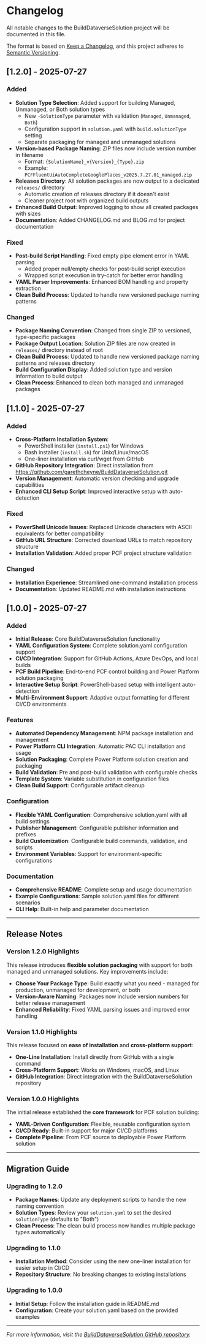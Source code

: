 # Changelog

All notable changes to the BuildDataverseSolution project will be documented in this file.

The format is based on [Keep a Changelog](https://keepachangelog.com/en/1.0.0/),
and this project adheres to [Semantic Versioning](https://semver.org/spec/v2.0.0.html).

## [1.2.0] - 2025-07-27

### Added
- **Solution Type Selection**: Added support for building Managed, Unmanaged, or Both solution types
  - New `-SolutionType` parameter with validation (`Managed`, `Unmanaged`, `Both`)
  - Configuration support in `solution.yaml` with `build.solutionType` setting
  - Separate packaging for managed and unmanaged solutions
- **Version-based Package Naming**: ZIP files now include version number in filename
  - Format: `{SolutionName}_v{Version}_{Type}.zip`
  - Example: `PCFFluentUiAutoCompleteGooglePlaces_v2025.7.27.01_managed.zip`
- **Releases Directory**: All solution packages are now output to a dedicated `releases/` directory
  - Automatic creation of releases directory if it doesn't exist
  - Cleaner project root with organized build outputs
- **Enhanced Build Output**: Improved logging to show all created packages with sizes
- **Documentation**: Added CHANGELOG.md and BLOG.md for project documentation

### Fixed
- **Post-build Script Handling**: Fixed empty pipe element error in YAML parsing
  - Added proper null/empty checks for post-build script execution
  - Wrapped script execution in try-catch for better error handling
- **YAML Parser Improvements**: Enhanced BOM handling and property extraction
- **Clean Build Process**: Updated to handle new versioned package naming patterns

### Changed
- **Package Naming Convention**: Changed from single ZIP to versioned, type-specific packages
- **Package Output Location**: Solution ZIP files are now created in `releases/` directory instead of root
- **Clean Build Process**: Updated to handle new versioned package naming patterns and releases directory
- **Build Configuration Display**: Added solution type and version information to build output
- **Clean Process**: Enhanced to clean both managed and unmanaged packages

## [1.1.0] - 2025-07-27

### Added
- **Cross-Platform Installation System**: 
  - PowerShell installer (`install.ps1`) for Windows
  - Bash installer (`install.sh`) for Unix/Linux/macOS
  - One-liner installation via curl/wget from GitHub
- **GitHub Repository Integration**: Direct installation from https://github.com/garethcheyne/BuildDataverseSolution.git
- **Version Management**: Automatic version checking and upgrade capabilities
- **Enhanced CLI Setup Script**: Improved interactive setup with auto-detection

### Fixed
- **PowerShell Unicode Issues**: Replaced Unicode characters with ASCII equivalents for better compatibility
- **GitHub URL Structure**: Corrected download URLs to match repository structure
- **Installation Validation**: Added proper PCF project structure validation

### Changed
- **Installation Experience**: Streamlined one-command installation process
- **Documentation**: Updated README.md with installation instructions

## [1.0.0] - 2025-07-27

### Added
- **Initial Release**: Core BuildDataverseSolution functionality
- **YAML Configuration System**: Complete solution.yaml configuration support
- **CI/CD Integration**: Support for GitHub Actions, Azure DevOps, and local builds
- **PCF Build Pipeline**: End-to-end PCF control building and Power Platform solution packaging
- **Interactive Setup Script**: PowerShell-based setup with intelligent auto-detection
- **Multi-Environment Support**: Adaptive output formatting for different CI/CD environments

### Features
- **Automated Dependency Management**: NPM package installation and management
- **Power Platform CLI Integration**: Automatic PAC CLI installation and usage
- **Solution Packaging**: Complete Power Platform solution creation and packaging
- **Build Validation**: Pre and post-build validation with configurable checks
- **Template System**: Variable substitution in configuration files
- **Clean Build Support**: Configurable artifact cleanup

### Configuration
- **Flexible YAML Configuration**: Comprehensive solution.yaml with all build settings
- **Publisher Management**: Configurable publisher information and prefixes
- **Build Customization**: Configurable build commands, validation, and scripts
- **Environment Variables**: Support for environment-specific configurations

### Documentation
- **Comprehensive README**: Complete setup and usage documentation
- **Example Configurations**: Sample solution.yaml files for different scenarios
- **CLI Help**: Built-in help and parameter documentation

---

## Release Notes

### Version 1.2.0 Highlights
This release introduces **flexible solution packaging** with support for both managed and unmanaged solutions. Key improvements include:

- **Choose Your Package Type**: Build exactly what you need - managed for production, unmanaged for development, or both
- **Version-Aware Naming**: Packages now include version numbers for better release management
- **Enhanced Reliability**: Fixed YAML parsing issues and improved error handling

### Version 1.1.0 Highlights
This release focused on **ease of installation** and **cross-platform support**:

- **One-Line Installation**: Install directly from GitHub with a single command
- **Cross-Platform Support**: Works on Windows, macOS, and Linux
- **GitHub Integration**: Direct integration with the BuildDataverseSolution repository

### Version 1.0.0 Highlights
The initial release established the **core framework** for PCF solution building:

- **YAML-Driven Configuration**: Flexible, reusable configuration system
- **CI/CD Ready**: Built-in support for major CI/CD platforms  
- **Complete Pipeline**: From PCF source to deployable Power Platform solution

---

## Migration Guide

### Upgrading to 1.2.0
- **Package Names**: Update any deployment scripts to handle the new naming convention
- **Solution Types**: Review your `solution.yaml` to set the desired `solutionType` (defaults to "Both")
- **Clean Process**: The clean build process now handles multiple package types automatically

### Upgrading to 1.1.0  
- **Installation Method**: Consider using the new one-liner installation for easier setup in CI/CD
- **Repository Structure**: No breaking changes to existing installations

### Upgrading to 1.0.0
- **Initial Setup**: Follow the installation guide in README.md
- **Configuration**: Create your solution.yaml based on the provided examples

---

*For more information, visit the [BuildDataverseSolution GitHub repository](https://github.com/garethcheyne/BuildDataverseSolution).*
